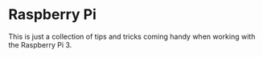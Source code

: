 # Raspberry Pi
This is just a collection of tips and tricks coming handy when working with the Raspberry Pi 3.

